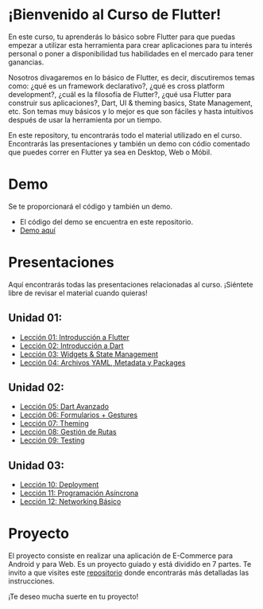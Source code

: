 # ¡Bienvenido al Curso de Flutter!

En este curso, tu aprenderás lo básico sobre Flutter para que puedas empezar a utilizar esta herramienta para crear aplicaciones para tu interés personal o poner a disponibilidad tus habilidades en el mercado para tener ganancias.

Nosotros divagaremos en lo básico de Flutter, es decir, discutiremos temas como: ¿qué es un framework declarativo?, ¿qué es cross platform development?, ¿cuál es la filosofía de Flutter?, ¿qué usa Flutter para construir sus aplicaciones?, Dart, UI & theming basics, State Management, etc.
Son temas muy básicos y lo mejor es que son fáciles y hasta intuitivos después de usar la herramienta por un tiempo.

En este repository, tu encontrarás todo el material utilizado en el curso. Encontrarás las presentaciones y también un demo con códio comentado que puedes correr en Flutter ya sea en Desktop, Web o Móbil.

# Demo

Se te proporcionará el código y también un demo.

- El código del demo se encuentra en este repositorio.
- [Demo aquí](https://kevinhern.github.io/flutter_course_demo/)

# Presentaciones

Aquí encontrarás todas las presentaciones relacionadas al curso. ¡Siéntete libre de revisar el material cuando quieras!

## Unidad 01:

- [Lección 01: Introducción a Flutter](https://view.genial.ly/62bb260623d2fd0011c291d9/presentation-fluttercourse-ui0101-introduction)
- [Lección 02: Introducción a Dart](https://view.genial.ly/62bba176f40f700010b4406f/presentation-fluttercourse-ui0102-dartintroduction)
- [Lección 03: Widgets & State Management](https://view.genial.ly/62bde6dc1d2a91001107ca9c/presentation-fluttercourse-u0103-widgets)
- [Lección 04: Archivos YAML, Metadata y Packages](https://view.genial.ly/62be7ac28ca4d4001122cbd8/presentation-fluttercourse-u0104-packages)

## Unidad 02:
- [Lección 05: Dart Avanzado](https://view.genial.ly/62c70d4dfce56c0018615d2c/presentation-fluttercourse-u0201advanceddart)
- [Lección 06: Formularios + Gestures](https://view.genial.ly/62c738542c7af200113c8f29/presentation-fluttercourse-u0202-formsgestures)
- [Lección 07: Theming](https://view.genial.ly/62c862371fa1e1001058bedc/presentation-fluttercourse-u0203-theming)
- [Lección 08: Gestión de Rutas](https://view.genial.ly/62c8369e7e49a50012af09ec/presentation-fluttercourse-u0204-routemanagement)
- [Lección 09: Testing](https://view.genial.ly/62cf502c4fa7560011971f7d/presentation-fluttercourse-u0205-testing)

## Unidad 03:
- [Lección 10: Deployment](https://view.genial.ly/62cc8f445b0e96001122abe5/presentation-fluttercourse-u0301-deployment)
- [Lección 11: Programación Asíncrona](https://view.genial.ly/62ca319584cbd500183aff65/presentation-fluttercourse-u0302-asynchronousprogramming)
- [Lección 12: Networking Básico](https://view.genial.ly/62cccc4cc8259b00123a4b40/presentation-fluttercourse-u0303-basicnetworking)

# Proyecto

El proyecto consiste en realizar una aplicación de E-Commerce para Android y para Web. Es un proyecto guiado y está dividido en 7 partes. Te invito a que visites este [repositorio](https://github.com/KevinHern/flutter_course_lab/tree/main) donde encontrarás más detalladas las instrucciones.

¡Te deseo mucha suerte en tu proyecto!